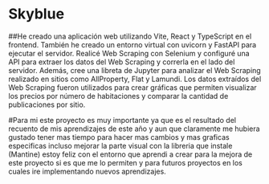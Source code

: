 ﻿# Skyblue
##He creado una aplicación web utilizando Vite, React y TypeScript en el frontend. También he creado un entorno virtual con uvicorn y FastAPI para ejecutar el servidor. Realicé Web Scraping con Selenium y configuré una API para extraer los datos del Web Scraping y correrla en el lado del servidor. Además, cree una libreta de Jupyter para analizar el Web Scraping realizado en sitios como AllProperty, Flat y Lamundi. Los datos extraídos del Web Scraping fueron utilizados para crear gráficas que permiten visualizar los precios por número de habitaciones y comparar la cantidad de publicaciones por sitio.

#Para mi este proyecto es muy importante ya que es el resultado del recuento de mis aprendizajes de este año y aun que claramente me hubiera gustado tener mas tiempo para hacer mas cambios y mas graficas especificas incluso mejorar la parte visual con la libreria que instale (Mantine) estoy feliz con el entorno que aprendi a crear para la mejora de este proyecto si es que me lo permiten y para futuros proyectos en los cuales ire implementando nuevos aprendizajes.

